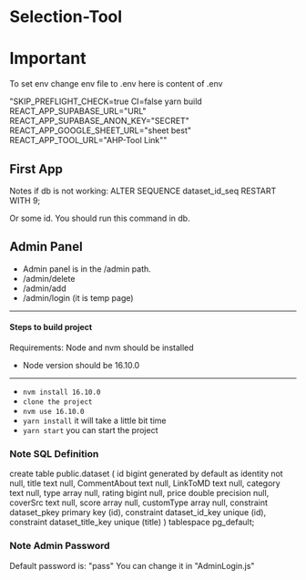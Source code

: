 # Selection-Tool

# Important
To set env change env file to .env
here is content of .env

"SKIP_PREFLIGHT_CHECK=true
CI=false yarn build
REACT_APP_SUPABASE_URL="URL"
REACT_APP_SUPABASE_ANON_KEY="SECRET"
REACT_APP_GOOGLE_SHEET_URL="sheet best"
REACT_APP_TOOL_URL="AHP-Tool Link""


## First App
Notes if db is not working:
ALTER SEQUENCE dataset_id_seq RESTART WITH 9;

Or some id. You should run this command in db.

## Admin Panel
- Admin panel is in the /admin path.
- /admin/delete
- /admin/add
- /admin/login (it is temp page)

------------
#### Steps to  build project 
Requirements:
Node and nvm should be installed
- Node version should be 16.10.0
---------------------------------
- `nvm install 16.10.0`
- `clone the project`
- `nvm use 16.10.0`
- `yarn install` it will take a little bit time
- `yarn start` you can start the project

### Note SQL Definition

create table
  public.dataset (
    id bigint generated by default as identity not null,
    title text null,
    CommentAbout text null,
    LinkToMD text null,
    category text null,
    type array null,
    rating bigint null,
    price double precision null,
    coverSrc text null,
    score array null,
    customType array null,
    constraint dataset_pkey primary key (id),
    constraint dataset_id_key unique (id),
    constraint dataset_title_key unique (title)
  ) tablespace pg_default;

### Note Admin Password 
Default password is: "pass"
You can change it in "AdminLogin.js"
